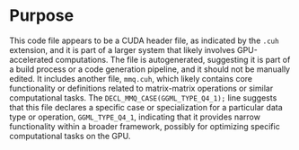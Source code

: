 # Purpose
This code file appears to be a CUDA header file, as indicated by the `.cuh` extension, and it is part of a larger system that likely involves GPU-accelerated computations. The file is autogenerated, suggesting it is part of a build process or a code generation pipeline, and it should not be manually edited. It includes another file, `mmq.cuh`, which likely contains core functionality or definitions related to matrix-matrix operations or similar computational tasks. The `DECL_MMQ_CASE(GGML_TYPE_Q4_1);` line suggests that this file declares a specific case or specialization for a particular data type or operation, `GGML_TYPE_Q4_1`, indicating that it provides narrow functionality within a broader framework, possibly for optimizing specific computational tasks on the GPU.
